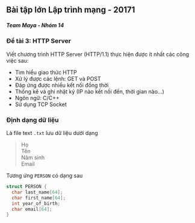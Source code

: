 ## Bài tập lớn Lập trình mạng - 20171

##### Team Maya - Nhóm 14

### Đề tài 3: HTTP Server

Viết chương trình HTTP Server (HTTP/1.1) thực hiện được ít nhất các công việc sau:

* Tìm hiểu giao thức HTTP
* Xử lý được các lệnh: GET và POST
* Đáp ứng được nhiều kết nối đồng thời
* Thống kê và ghi nhật ký (IP nào kết nối đến, thời gian nào…)
* Ngôn ngữ: C/C++
* Sử dụng TCP Socket


### Định dạng dữ liệu

Là file text `.txt` lưu dữ liệu dưới dạng

> Họ<br>
> Tên<br>
> Năm sinh<br>
> Email

Tương ứng `PERSON` có dạng sau

```c
struct PERSON {
  char last_name[64];
  char first_name[64];
  int year_of_birth;
  char email[64];
}
```
